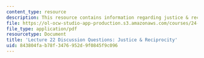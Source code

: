 ```yaml
---
content_type: resource
description: This resource contains information regarding justice & reciprocity.
file: https://ol-ocw-studio-app-production.s3.amazonaws.com/courses/24-04j-justice-spring-2012/843804fab78f3476952d9f0845f9c096_MIT24_04JS12_disc22.pdf
file_type: application/pdf
resourcetype: Document
title: 'Lecture 22 Discussion Questions: Justice & Reciprocity'
uid: 843804fa-b78f-3476-952d-9f0845f9c096
---
```

